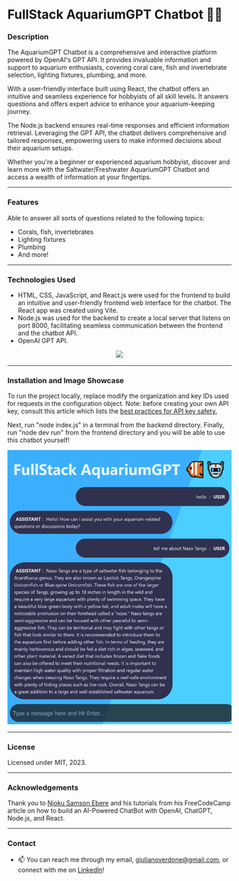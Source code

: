 # FullStack AquariumGPT Chatbot 🐠🤖

### Description

The AquariumGPT Chatbot is a comprehensive and interactive platform powered by OpenAI's GPT API. It provides invaluable information and support to aquarium enthusiasts, covering coral care, fish and invertebrate selection, lighting fixtures, plumbing, and more.

With a user-friendly interface built using React, the chatbot offers an intuitive and seamless experience for hobbyists of all skill levels. It answers questions and offers expert advice to enhance your aquarium-keeping journey.

The Node.js backend ensures real-time responses and efficient information retrieval. Leveraging the GPT API, the chatbot delivers comprehensive and tailored responses, empowering users to make informed decisions about their aquarium setups.

Whether you're a beginner or experienced aquarium hobbyist, discover and learn more with the Saltwater/Freshwater AquariumGPT Chatbot and access a wealth of information at your fingertips.

<hr>

### Features
Able to answer all sorts of questions related to the following topics:
- Corals, fish, invertebrates
- Lighting fixtures
- Plumbing
- And more!

<hr>

### Technologies Used
- HTML, CSS, JavaScript, and React.js were used for the frontend to build an intuitive and user-friendly frontend web interface for the chatbot. The React app was created using Vite.
- Node.js was used for the backend to create a local server that listens on port 8000, facilitating seamless communication between the frontend and the chatbot API.
- OpenAI GPT API.

<p align="center">
  <a href="Skill_Icons - React, Vite Node.js">
    <img src="https://skillicons.dev/icons?i=react,vite,nodejs" />
  </a>
</p>

<hr>

### Installation and Image Showcase
To run the project locally, replace modify the organization and key IDs used for requests in the configuration object. Note: before creating your own API key, consult this article which lists the [best practices for API key safety.](https://help.openai.com/en/articles/5112595-best-practices-for-api-key-safety)

Next, run "node index.js" in a terminal from the backend directory. Finally, run "node dev run" from the frontend directory and you will be able to use this chatbot yourself!

![An image of the AquariumGPT chatBot working as expected.](https://github.com/Verdone/FullStack-AquariumGPT-Chatbot/blob/main/screenshot.png?raw=true)

<hr>

### License
Licensed under MIT, 2023.

<hr>

### Acknowledgements
Thank you to [Njoku Samson Ebere](https://www.freecodecamp.org/news/author/ebereplenty/) and his tutorials from his FreeCodeCamp article on how to build an AI-Powered ChatBot with OpenAI, ChatGPT, Node.js, and React.

<hr>

### Contact
- 📫 You can reach me through my email, giulianoverdone@gmail.com, or connect with me on [LinkedIn](https://www.linkedin.com/in/giuliano-verdone-33186921b/)!
